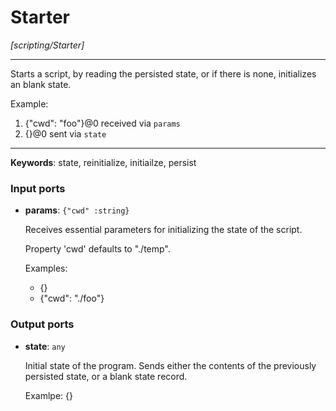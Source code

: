 # Starter

_[scripting/Starter]_

---

Starts a script, by reading the persisted state, or if there is none, initializes an blank state.  
  
Example:  
1. {"cwd": "foo"}@0 received via `params`  
2. {}@0 sent via `state`  

---

__Keywords__: state, reinitialize, initiailze, persist

### Input ports

* __params__: ` {"cwd" :string} `

    Receives essential parameters for initializing the state of the script.
    
    Property 'cwd' defaults to "./temp".
    
    Examples:
    * {}
    * {"cwd": "./foo"}

### Output ports

* __state__: ` any `

    Initial state of the program. Sends either the contents of the previously persisted state, or a blank state record.
    
    Examlpe: {}

